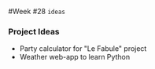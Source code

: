 #Week #28
`ideas`

### Project Ideas
* Party calculator for "Le Fabule" project
* Weather web-app to learn Python

